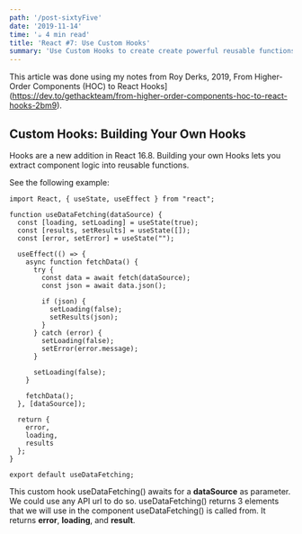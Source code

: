 ```yaml
---
path: '/post-sixtyFive'
date: '2019-11-14'
time: '☕️ 4 min read'
title: 'React #7: Use Custom Hooks'
summary: 'Use Custom Hooks to create create powerful reusable functions '
---
```


This article was done using my notes from Roy Derks, 2019, From Higher-Order Components (HOC) to React Hooks](https://dev.to/gethackteam/from-higher-order-components-hoc-to-react-hooks-2bm9).

## Custom Hooks: Building Your Own Hooks

Hooks are a new addition in React 16.8. Building your own Hooks lets you extract component logic into reusable functions.

See the following example:

```
import React, { useState, useEffect } from "react";

function useDataFetching(dataSource) {
  const [loading, setLoading] = useState(true);
  const [results, setResults] = useState([]);
  const [error, setError] = useState("");

  useEffect(() => {
    async function fetchData() {
      try {
        const data = await fetch(dataSource);
        const json = await data.json();

        if (json) {
          setLoading(false);
          setResults(json);
        }
      } catch (error) {
        setLoading(false);
        setError(error.message);
      }

      setLoading(false);
    }

    fetchData();
  }, [dataSource]);

  return {
    error,
    loading,
    results
  };
}

export default useDataFetching;

```

This custom hook useDataFetching() awaits for a **dataSource** as parameter. We could use any API url to do so. useDataFetching() returns 3 elements that we will use in the component useDataFetching() is called from. It returns **error**, **loading**, and **result**.
